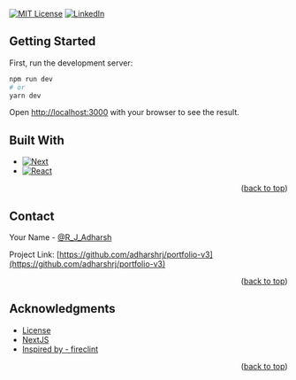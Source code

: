 <a name="readme-top"></a>

[![MIT License][license-shield]][license-url]
[![LinkedIn][linkedin-shield]][linkedin-url]

## Getting Started

First, run the development server:

```bash
npm run dev
# or
yarn dev
```

Open [http://localhost:3000](http://localhost:3000) with your browser to see the result.

<!-- About -->
## Built With

* [![Next][Next.js]][Next-url]
* [![React][React.js]][React-url]

<p align="right">(<a href="#readme-top">back to top</a>)</p>


<!-- CONTACT -->
## Contact

Your Name - [@R_J_Adharsh](https://twitter.com/@R_J_Adharsh)

Project Link: [https://github.com/adharshrj/portfolio-v3](https://github.com/adharshrj/portfolio-v3)

<p align="right">(<a href="#readme-top">back to top</a>)</p>

<!-- ACKNOWLEDGMENTS -->
## Acknowledgments

* [License](https://choosealicense.com/licenses/mit/)
* [NextJS](https://nextjs.org/)
* [Inspired by - fireclint](https://github.com/fireclint/portfolio-nextjs)

<p align="right">(<a href="#readme-top">back to top</a>)</p>

<!-- MARKDOWN LINKS & IMAGES -->
<!-- https://www.markdownguide.org/basic-syntax/#reference-style-links -->
[license-shield]: https://img.shields.io/github/license/github_username/repo_name.svg?style=for-the-badge
[license-url]: https://github.com/adharshrj/portfolio-v3/LICENSE.txt
[linkedin-shield]: https://img.shields.io/badge/-LinkedIn-black.svg?style=for-the-badge&logo=linkedin&colorB=555
[linkedin-url]: https://www.linkedin.com/in/adharsh-rj/
[product-screenshot1]: images/home.png
[product-screenshot2]: images/login.png
[product-screenshot3]: images/dashboard.png
[product-screenshot4]: images/getnfts.png
[Next.js]: https://img.shields.io/badge/next.js-000000?style=for-the-badge&logo=nextdotjs&logoColor=white
[Next-url]: https://nextjs.org/
[React.js]: https://img.shields.io/badge/React-20232A?style=for-the-badge&logo=react&logoColor=61DAFB
[React-url]: https://reactjs.org/
